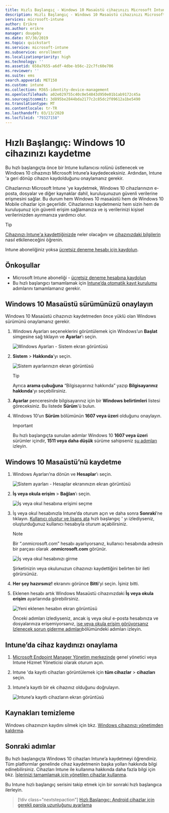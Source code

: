 ```yaml
---
title: Hızlı Başlangıç - Windows 10 Masaüstü cihazınızı Microsoft Intune’a kaydetme
description: Hızlı Başlangıç - Windows 10 Masaüstü cihazınızı Microsoft Intune’a kaydetmek için Şirket Portalı’nı kullanın.
services: microsoft-intune
author: Erikre
ms.author: erikre
manager: dougeby
ms.date: 07/30/2019
ms.topic: quickstart
ms.service: microsoft-intune
ms.subservice: enrollment
ms.localizationpriority: high
ms.technology: ''
ms.assetid: 658a7655-a6df-4dbe-b56c-22c7fc60e706
ms.reviewer: ''
ms.suite: ems
search.appverid: MET150
ms.custom: intune
ms.collection: M365-identity-device-management
ms.openlocfilehash: a02e029755c40c0e54843d950e01b1ab9172c45a
ms.sourcegitcommit: 3d895be2844bda2177c2c85dc2f09612a1be5490
ms.translationtype: MT
ms.contentlocale: tr-TR
ms.lasthandoff: 03/13/2020
ms.locfileid: "79327158"
---
```

# <a name="quickstart-enroll-your-windows-10-device"></a>Hızlı Başlangıç: Windows 10 cihazınızı kaydetme

Bu hızlı başlangıçta önce bir Intune kullanıcısı rolünü üstlenecek ve Windows 10 cihazınızı Microsoft Intune’a kaydedeceksiniz. Ardından, Intune 'a geri dönüp cihazın kaydolduğunu onaylamanız gerekir.

Cihazlarınızı Microsoft Intune 'ye kaydetmek, Windows 10 cihazlarınızın e-posta, dosyalar ve diğer kaynaklar dahil, kuruluşunuzun güvenli verilerine erişmesini sağlar. Bu durum hem Windows 10 masaüstü hem de Windows 10 Mobile cihazlar için geçerlidir. Cihazlarınızı kaydetmeniz hem sizin hem de kuruluşunuz için güvenli erişim sağlamanıza ve iş verilerinizi kişisel verilerinizden ayırmanıza yardımcı olur.

> [!TIP]
> [Cihazınızı Intune'a kaydettiğinizde](../user-help/what-happens-if-you-install-the-company-portal-app-and-enroll-your-device-in-intune-windows.md) neler olacağını ve [cihazınızdaki bilgilerin](../user-help/what-info-can-your-company-see-when-you-enroll-your-device-in-intune.md) nasıl etkileneceğini öğrenin.

Intune aboneliğiniz yoksa [ücretsiz deneme hesabı için kaydolun](../fundamentals/free-trial-sign-up.md).

## <a name="prerequisites"></a>Önkoşullar

- Microsoft Intune aboneliği - [ücretsiz deneme hesabına kaydolun](../fundamentals/free-trial-sign-up.md)
- Bu hızlı başlangıcı tamamlamak için [Intune’da otomatik kayıt kurulumu](quickstart-setup-auto-enrollment.md) adımlarını tamamlamanız gerekir.

## <a name="confirm-your-windows-10-desktop-version"></a>Windows 10 Masaüstü sürümünüzü onaylayın

Windows 10 Masaüstü cihazınızı kaydetmeden önce yüklü olan Windows sürümünü onaylamanız gerekir.

1. Windows Ayarları seçeneklerini görüntülemek için Windows’un **Başlat** simgesine sağ tıklayın ve **Ayarlar**’ı seçin.

   ![Windows Ayarları - Sistem ekran görüntüsü](./media/quickstart-enroll-windows-device/quickstart-enroll-windows-device-01.png)

2. **Sistem** > **Hakkında**’yı seçin. 

   ![Sistem ayarlarınızın ekran görüntüsü](./media/quickstart-enroll-windows-device/quickstart-enroll-windows-device-02.png)

    > [!TIP]
    > Ayrıca **arama çubuğuna** “Bilgisayarınız hakkında” yazıp **Bilgisayarınız hakkında**’yı seçebilirsiniz.

3. **Ayarlar** penceresinde bilgisayarınız için bir **Windows belirtimleri** listesi göreceksiniz. Bu listede **Sürüm**'ü bulun.

4. Windows 10’un **Sürüm** bölümünün **1607 veya üzeri** olduğunu onaylayın.

    > [!IMPORTANT]
    > Bu hızlı başlangıçta sunulan adımlar Windows 10 **1607 veya üzeri** sürümler içindir, **1511 veya daha düşük** sürüme sahipseniz [şu adımları](../user-help/enroll-windows-10-device.md) izleyin.  

## <a name="enroll-windows-10-desktop"></a>Windows 10 Masaüstü’nü kaydetme

1. Windows Ayarları’na dönün ve **Hesaplar**’ı seçin.

   ![Sistem ayarları - Hesaplar ekranınızın ekran görüntüsü](./media/quickstart-enroll-windows-device/quickstart-enroll-windows-device-03.png)

2. **İş veya okula erişim** > **Bağlan**’ı seçin.

    ![İş veya okul hesabına erişimi seçme](./media/quickstart-enroll-windows-device/quickstart-enroll-windows-device-04.png)

3. İş veya okul hesabınızla Intune’da oturum açın ve daha sonra **Sonraki**’ne tıklayın. [Kullanıcı oluştur ve lisans ata](../fundamentals/quickstart-create-user.md) hızlı başlangıç ' yı izlediyseniz, oluşturduğunuz kullanıcı hesabıyla oturum açabilirsiniz.

    > [!NOTE]
    > Bir “.onmicrosoft.com” hesabı ayarlıyorsanız, kullanıcı hesabında adresin bir parçası olarak **.onmicrosoft.com** görünür. 

   ![İş veya okul hesabınızı girme](./media/quickstart-enroll-windows-device/quickstart-enroll-windows-device-05.png)

    Şirketinizin veya okulunuzun cihazınızı kaydettiğini belirten bir ileti görürsünüz.

4. **Her şey hazırsınız!** ekranını görünce **Bitti**’yi seçin. İşiniz bitti.

5. Eklenen hesabı artık Windows Masaüstü cihazınızdaki **İş veya okula erişim** ayarlarında görebilirsiniz.

   ![Yeni eklenen hesabın ekran görüntüsü](./media/quickstart-enroll-windows-device/quickstart-enroll-windows-device-06.png)

    Önceki adımları izlediyseniz, ancak iş veya okul e-posta hesabınıza ve dosyalarınıza erişemiyorsanız, [işe veya okula erişim görüyorsanız Izlenecek sorun giderme adımları](../user-help/troubleshoot-your-windows-10-device-windows.md#troubleshooting-steps-to-follow-if-you-see-access-work-or-school)bölümündeki adımları izleyin.

## <a name="confirm-your-device-enrollment-in-intune"></a>Intune’da cihaz kaydınızı onaylama

1. [Microsoft Endpoint Manager Yönetim merkezinde](https://go.microsoft.com/fwlink/?linkid=2109431) genel yönetici veya Intune Hizmet Yöneticisi olarak oturum açın.
2. Intune 'da kayıtlı cihazları görüntülemek için **tüm cihazlar** > **cihazları** seçin.
3. Intune’a kayıtlı bir ek cihazınız olduğunu doğrulayın.

   ![Intune’a kayıtlı cihazların ekran görüntüsü](./media/quickstart-enroll-windows-device/quickstart-enroll-windows-device-07.png)

## <a name="clean-up-resources"></a>Kaynakları temizleme

Windows cihazınızın kaydını silmek için bkz. [Windows cihazınızı yönetimden kaldırma](../user-help/unenroll-your-device-from-intune-windows.md).

## <a name="next-steps"></a>Sonraki adımlar

Bu hızlı başlangıçta Windows 10 cihazları Intune’a kaydetmeyi öğrendiniz. Tüm platformlar genelinde cihaz kaydetmenin başka yolları hakkında bilgi edinebilirsiniz. Cihazları Intune ile kullanma hakkında daha fazla bilgi için bkz. [İşlerinizi tamamlamak için yönetilen cihazlar kullanma](../user-help/use-managed-devices-to-get-work-done.md).

Bu Intune hızlı başlangıç serisini takip etmek için bir sonraki hızlı başlangıca ilerleyin.

> [!div class="nextstepaction"]
> [Hızlı Başlangıç: Android cihazlar için gerekli parola uzunluğunu ayarlama](../protect/quickstart-set-password-length-android.md)
